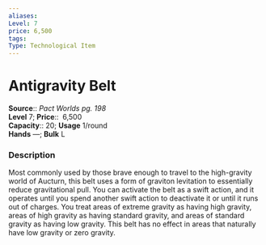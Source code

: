 ```yaml
---
aliases: 
Level: 7
price: 6,500 
tags: 
Type: Technological Item
---
```


# Antigravity Belt

**Source**:: _Pact Worlds pg. 198_  
**Level** 7;
**Price**::  6,500  
**Capacity**:: 20; **Usage** 1/round  
**Hands** —; **Bulk** L

### Description

Most commonly used by those brave enough to travel to the high-gravity world of Aucturn, this belt uses a form of graviton levitation to essentially reduce gravitational pull. You can activate the belt as a swift action, and it operates until you spend another swift action to deactivate it or until it runs out of charges. You treat areas of extreme gravity as having high gravity, areas of high gravity as having standard gravity, and areas of standard gravity as having low gravity. This belt has no effect in areas that naturally have low gravity or zero gravity.
